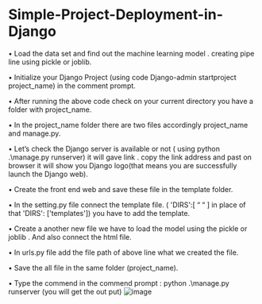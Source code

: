 # Simple-Project-Deployment-in-Django



•	Load the data set and find out the machine learning model . creating pipe line using pickle or joblib. 




•	Initialize your Django Project (using code Django-admin startproject project_name) in the comment prompt.






•	After running the above code check on your current directory you have a folder with project_name.





•	In the project_name folder there are two files accordingly project_name and manage.py.






•	Let’s check the Django server is available or not ( using python .\manage.py runserver) it will gave link . copy the link address and past on browser it will show you Django logo(that means you are successfully launch the Django web).






•	Create the front end web and save these file in the template folder.






•	 In the setting.py file connect the template file.
 ( 'DIRS':[ “ “  ]         in place of that       'DIRS': ['templates']) you have to add the template.




 
 
•	Create a another new file we have to load the model using the pickle or joblib . And also connect the html file.







•	In urls.py file add the file path of above line what we created the file.   







•	Save the all file in the same folder (project_name).






•	Type the commend in the commend prompt : python .\manage.py runserver (you will get the out put)
![image](https://user-images.githubusercontent.com/46403000/199985095-ed48fc34-77fb-472a-9ab6-bf0b9e88b9e6.png)


